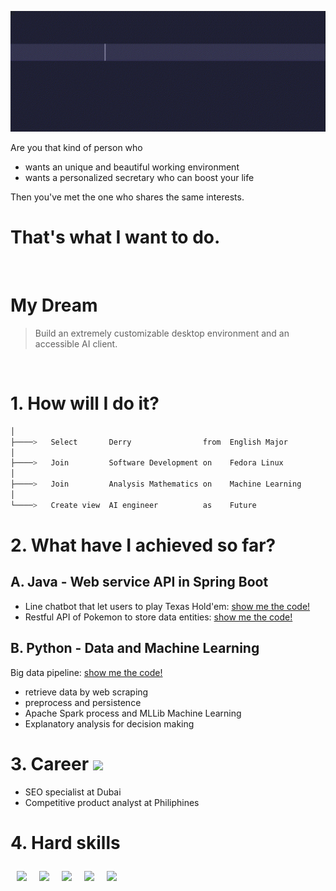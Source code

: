 ![greeting](greeting.gif)

Are you that kind of person who
- wants an unique and beautiful working environment
- wants a personalized secretary who can boost your life

Then you've met the one who shares the same interests.

# **That's what I want to do.**

<br>

# My Dream

> Build an extremely customizable desktop environment and an accessible AI client.
<br>

# 1. How will I do it?

```bash
│
├────>   Select       Derry                from  English Major
│
├────>   Join         Software Development on    Fedora Linux
│
├────>   Join         Analysis Mathematics on    Machine Learning
│
└────>   Create view  AI engineer          as    Future
```

# 2. What have I achieved so far?

## A. Java - Web service API in Spring Boot

- Line chatbot that let users to play Texas Hold'em: [show me the code!](https://github.com/derrykid/Poker-Line-Bot) 
- Restful API of Pokemon to store data entities: [show me the code!](https://github.com/derrykid/Pokemon-RestAPI)


## B. Python - Data and Machine Learning 

Big data pipeline: [show me the code!](https://github.com/derrykid/atu.donegal-bda-module)
- retrieve data by web scraping
- preprocess and persistence
- Apache Spark process and MLLib Machine Learning
- Explanatory analysis for decision making

# 3. Career <a href="https://www.linkedin.com/in/derry-yeh/"><img src="https://www.vectorlogo.zone/logos/linkedin/linkedin-icon.svg" width="30"/></a>

- SEO specialist at Dubai
- Competitive product analyst at Philiphines

# 4. Hard skills

<img src="https://www.vectorlogo.zone/logos/java/java-icon.svg" width="50" style="padding:10px;"/><img src="https://www.vectorlogo.zone/logos/python/python-icon.svg" width="50" style="padding:10px;"/><img src="https://www.vectorlogo.zone/logos/springio/springio-icon.svg" width="50" style="padding:10px;"/><img src="https://www.vectorlogo.zone/logos/getfedora/getfedora-icon.svg" width="50" style="padding:10px;"/><img src="https://www.vectorlogo.zone/logos/docker/docker-official.svg" width="50" style="padding:10px;"/>
